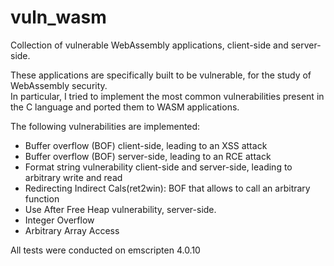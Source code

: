 # vuln_wasm
Collection of vulnerable WebAssembly applications, client-side and server-side.

These applications are specifically built to be vulnerable, for the study of WebAssembly security. </br>
In particular, I tried to implement the most common vulnerabilities present in the C language and ported them to WASM applications.

The following vulnerabilities are implemented:
- Buffer overflow (BOF) client-side, leading to an XSS attack
- Buffer overflow (BOF) server-side, leading to an RCE attack
- Format string vulnerability client-side and server-side, leading to arbitrary write and read
- Redirecting Indirect Cals(ret2win): BOF that allows to call an arbitrary function
- Use After Free Heap vulnerability, server-side.
- Integer Overflow
- Arbitrary Array Access

All tests were conducted on emscripten 4.0.10